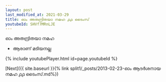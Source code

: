 ```yaml
---
layout: post
last_modified_at: 2021-03-29
title: ഓം അതന്ദ്രിതയാ നമഹ ൧൧ ടൈംസ്
youtubeId: SHVf7MRnLJE
---
```

 
 
 ഓം അതന്ദ്രിതയാ നമഹ 
 
 -  ആരാണ് മടിയനല്ല 
 
  
 
  
 
 
 
 
 
 


{% include youtubePlayer.html id=page.youtubeId %}
 
[Next]({{ site.baseurl }}{% link  split1/_posts/2013-02-23-ഓം ആദർശനായ നമഹ ൧൧ ടൈംസ്.md%})
 

